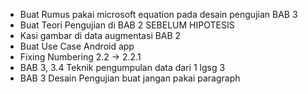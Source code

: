 - Buat Rumus pakai microsoft equation pada desain pengujian BAB 3
- Buat Teori Pengujian di BAB 2 SEBELUM HIPOTESIS
- Kasi gambar di data augmentasi BAB 2
- Buat Use Case Android app
- Fixing Numbering 2.2 -> 2.2.1
- BAB 3, 3.4 Teknik pengumpulan data dari 1 lgsg 3
- BAB 3 Desain Pengujian buat jangan pakai paragraph